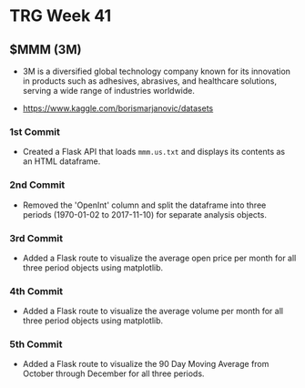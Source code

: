 # TRG Week 41

## $MMM (3M)

- 3M is a diversified global technology company known for its innovation in products such as adhesives, abrasives, and healthcare solutions, serving a wide range of industries worldwide.

- https://www.kaggle.com/borismarjanovic/datasets

### 1st Commit

- Created a Flask API that loads `mmm.us.txt` and displays its contents as an HTML dataframe.

### 2nd Commit

- Removed the 'OpenInt' column and split the dataframe into three periods (1970-01-02 to 2017-11-10) for separate analysis objects.

### 3rd Commit

- Added a Flask route to visualize the average open price per month for all three period objects using matplotlib.

### 4th Commit

- Added a Flask route to visualize the average volume per month for all three period objects using matplotlib.

### 5th Commit

- Added a Flask route to visualize the 90 Day Moving Average from October through December for all three periods.